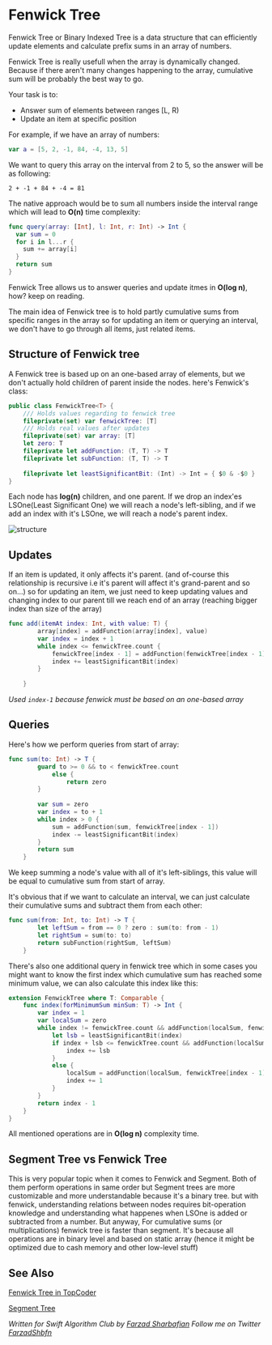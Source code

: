 # Fenwick Tree

Fenwick Tree or Binary Indexed Tree is a data structure that can efficiently update elements and calculate prefix sums in an array of numbers.

Fenwick Tree is really usefull when the array is dynamically changed. Because if there aren't many changes happening to the array, cumulative sum will be probably the best way to go.

Your task is to:
- Answer sum of elements between ranges [L, R)
- Update an item at specific position

For example, if we have an array of numbers:

```swift
var a = [5, 2, -1, 84, -4, 13, 5]
```

We want to query this array on the interval from 2 to 5, so the answer will be as following:

	2 + -1 + 84 + -4 = 81

The native approach would be to sum all numbers inside the interval range which will lead to **O(n)** time complexity:

```swift
func query(array: [Int], l: Int, r: Int) -> Int {
  var sum = 0
  for i in l...r {
    sum += array[i]
  }
  return sum
}
```
Fenwick Tree allows us to answer queries and update itmes in **O(log n)**, how? keep on reading.

The main idea of Fenwick tree is to hold partly cumulative sums from specific ranges in the array so for updating an item or querying an interval, we don't have to go through all items, just related items.

## Structure of Fenwick tree

A Fenwick tree is based up on an one-based array of elements, but we don't actually hold children of parent inside the nodes. here's Fenwick's class:

```swift
public class FenwickTree<T> {
	/// Holds values regarding to fenwick tree
	fileprivate(set) var fenwickTree: [T]
	/// Holds real values after updates
	fileprivate(set) var array: [T]
	let zero: T
	fileprivate let addFunction: (T, T) -> T
	fileprivate let subFunction: (T, T) -> T
	
	fileprivate let leastSignificantBit: (Int) -> Int = { $0 & -$0 }
}
```

Each node has **log(n)** children, and one parent. If we drop an index'es LSOne(Least Significant One) we will reach a node's left-sibling, and if we add an index with it's LSOne, we will reach a node's parent index.

![structure](http://community.topcoder.com/i/education/binaryIndexedTrees/BITimg.gif)

## Updates

If an item is updated, it only affects it's parent. (and of-course this relationship is recursive i.e it's parent will affect it's grand-parent and so on...) so for updating an item, we just need to keep updating values and changing index to our parent till we reach end of an array (reaching bigger index than size of the array)

```swift
func add(itemAt index: Int, with value: T) {
		array[index] = addFunction(array[index], value)
		var index = index + 1
		while index <= fenwickTree.count {
			fenwickTree[index - 1] = addFunction(fenwickTree[index - 1], value)
			index += leastSignificantBit(index)
		}
		
	}
```

*Used `index-1` because fenwick must be based on an one-based array*

## Queries
Here's how we perform queries from start of array:

```swift
func sum(to: Int) -> T {
		guard to >= 0 && to < fenwickTree.count
			else {
				return zero
		}
		
		var sum = zero
		var index = to + 1
		while index > 0 {
			sum = addFunction(sum, fenwickTree[index - 1])
			index -= leastSignificantBit(index)
		}
		return sum
	}
```

We keep summing a node's value with all of it's left-siblings, this value will be equal to cumulative sum from start of array.

It's obvious that if we want to calculate an interval, we can just calculate their cumulative sums and subtract them from each other:

```swift
func sum(from: Int, to: Int) -> T {
		let leftSum = from == 0 ? zero : sum(to: from - 1)
		let rightSum = sum(to: to)
		return subFunction(rightSum, leftSum)
	}
```

There's also one additional query in fenwick tree which in some cases you might want to know the first index which cumulative sum has reached some minimum value, we can also calculate this index like this:

```swift
extension FenwickTree where T: Comparable {
	func index(forMinimumSum minSum: T) -> Int {
		var index = 1
		var localSum = zero
		while index != fenwickTree.count && addFunction(localSum, fenwickTree[index - 1]) < minSum {
			let lsb = leastSignificantBit(index)
			if index + lsb <= fenwickTree.count && addFunction(localSum, fenwickTree[index + lsb - 1]) < minSum {
				index += lsb
			}
			else {
				localSum = addFunction(localSum, fenwickTree[index - 1])
				index += 1
			}
		}
		return index - 1
	}
}
```


All mentioned operations are in **O(log n)** complexity time.


## Segment Tree vs Fenwick Tree

This is very popular topic when it comes to Fenwick and Segment. Both of them perform operations in same order but Segment trees are more customizable and more understandable because it's a binary tree. but with fenwick, understanding relations between nodes requires bit-operation knowledge and understanding what happenes when LSOne is added or subtracted from a number. But anyway, For cumulative sums (or multiplications) fenwick tree is faster than segment. It's because all operations are in binary level and based on static array (hence it might be optimized due to cash memory and other low-level stuff)

## See Also

[Fenwick Tree in TopCoder](https://www.topcoder.com/community/data-science/data-science-tutorials/binary-indexed-trees/)

[Segment Tree](https://github.com/raywenderlich/swift-algorithm-club/tree/master/Segment%20Tree)

*Written for Swift Algorithm Club by [Farzad Sharbafian](https://github.com/FarzadShbfn)*
*Follow me on Twitter [FarzadShbfn](https://twitter.com/FarzadShbfn)*

